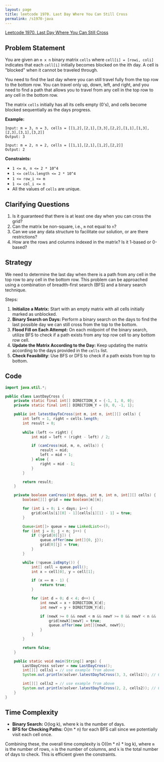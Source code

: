 ```yaml
---
layout: page
title: leetcode 1970. Last Day Where You Can Still Cross
permalink: /s1970-java
---
```

[Leetcode 1970. Last Day Where You Can Still Cross](https://algoadvance.github.io/algoadvance/l1970)
## Problem Statement

You are given an `m x n` binary matrix `cells` where `cell[i] = [rowi, coli]` indicates that each `cell[i]` initially becomes blocked on the ith day. A cell is "blocked" when it cannot be traveled through.

You need to find the last day where you can still travel fully from the top row to the bottom row. You can travel only up, down, left, and right, and you need to find a path that allows you to travel from any cell in the top row to any cell in the bottom row.

The matrix `cells` initially has all its cells empty (0's), and cells become blocked sequentially as the days progress.

**Example:**

```
Input: m = 3, n = 3, cells = [[1,2],[2,1],[3,3],[2,2],[1,1],[1,3],[2,3],[3,1],[3,2]]
Output: 3

Input: m = 2, n = 2, cells = [[1,1],[2,1],[1,2],[2,2]]
Output: 2
```

**Constraints:**

- `1 <= m, n <= 2 * 10^4`
- `1 <= cells.length <= 2 * 10^4`
- `1 <= row_i <= m`
- `1 <= col_i <= n`
- All the values of `cells` are unique.

## Clarifying Questions

1. Is it guaranteed that there is at least one day when you can cross the grid?
2. Can the matrix be non-square, i.e., `m` not equal to `n`?
3. Can we use any data structure to facilitate our solution, or are there restrictions?
4. How are the rows and columns indexed in the matrix? Is it 1-based or 0-based?

## Strategy

We need to determine the last day when there is a path from any cell in the top row to any cell in the bottom row. This problem can be approached using a combination of breadth-first search (BFS) and a binary search technique.

Steps:

1. **Initialize a Matrix:** Start with an empty matrix with all cells initially marked as unblocked.
2. **Binary Search on Days:** Perform a binary search on the days to find the last possible day we can still cross from the top to the bottom.
3. **Flood Fill on Each Attempt:** On each midpoint of the binary search, utilize BFS to check if a path exists from any top row cell to any bottom row cell.
4. **Update the Matrix According to the Day:** Keep updating the matrix according to the days provided in the `cells` list.
5. **Check Feasibility**: Use BFS or DFS to check if a path exists from top to bottom.

## Code

```java
import java.util.*;

public class LastDayCross {
    private static final int[] DIRECTION_X = {-1, 1, 0, 0};
    private static final int[] DIRECTION_Y = {0, 0, -1, 1};

    public int latestDayToCross(int m, int n, int[][] cells) {
        int left = 1, right = cells.length;
        int result = 0;
        
        while (left <= right) {
            int mid = left + (right - left) / 2;

            if (canCross(mid, m, n, cells)) {
                result = mid;
                left = mid + 1;
            } else {
                right = mid - 1;
            }
        }

        return result;
    }

    private boolean canCross(int days, int m, int n, int[][] cells) {
        boolean[][] grid = new boolean[m][n];

        for (int i = 0; i < days; i++) {
            grid[cells[i][0] - 1][cells[i][1] - 1] = true;
        }

        Queue<int[]> queue = new LinkedList<>();
        for (int j = 0; j < n; j++) {
            if (!grid[0][j]) {
                queue.offer(new int[]{0, j});
                grid[0][j] = true;
            }
        }

        while (!queue.isEmpty()) {
            int[] cell = queue.poll();
            int x = cell[0], y = cell[1];

            if (x == m - 1) {
                return true;
            }

            for (int d = 0; d < 4; d++) {
                int newX = x + DIRECTION_X[d];
                int newY = y + DIRECTION_Y[d];

                if (newX >= 0 && newX < m && newY >= 0 && newY < n && !grid[newX][newY]) {
                    grid[newX][newY] = true;
                    queue.offer(new int[]{newX, newY});
                }
            }
        }

        return false;
    }

    public static void main(String[] args) {
        LastDayCross solver = new LastDayCross();
        int[][] cells1 = // use example from above
        System.out.println(solver.latestDayToCross(3, 3, cells1)); // Output: 3

        int[][] cells2 = // use example from above
        System.out.println(solver.latestDayToCross(2, 2, cells2)); // Output: 2
    }
}
```

## Time Complexity

- **Binary Search:** O(log k), where k is the number of days.
- **BFS for Checking Paths:** O(m * n) for each BFS call since we potentially visit each cell once.

Combining these, the overall time complexity is O((m * n) * log k), where `m` is the number of rows, `n` is the number of columns, and `k` is the total number of days to check. This is efficient given the constraints.